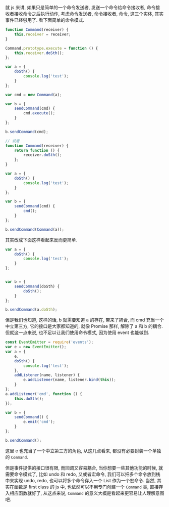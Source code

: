 就 js 来讲, 如果只是简单的一个命令发送者, 发送一个命令给命令接收者, 命令接收者接收命令之后执行动作, 考虑命令发送者, 命令接收者, 命令, 这三个实体, 其实事件已经够用了. 看下面简单的命令模式.

```javascript
function Command(receiver) {
	this.receiver = receiver;
}

Command.prototype.execute = function () {
	this.receiver.doSth();
};

var a = {
	doSth() {
		console.log('test');
	}
};

var cmd = new Command(a);

var b = {
	sendCommand(cmd) {
		cmd.execute();
	}
};

b.sendCommand(cmd);

// 或者
function Command(receiver) {
	return function () {
		receiver.doSth();
	};
}

var a = {
	doSth() {
		console.log('test');
	}
};

var b = {
	sendCommand(cmd) {
		cmd();
	}
};

b.sendCommand(Command(a));
```

其实改成下面这样看起来反而更简单.

```javascript
var a = {
	doSth() {
		console.log('test');
	}
};


var b = {
	sendCommand(doSth) {
		doSth();
	}
};

b.sendCommand(a.doSth);
```

但是我们也知道, 这样的话, b 就需要知道 a 的存在, 带来了耦合, 而 cmd 充当一个中立第三方, 它的接口是大家都知道的, 就像 Promise 那样, 解除了 a 和 b 的耦合. 但就这一点来说, 也不足以让我们使用命令模式, 因为使用 event 也能做到.

```javascript
const EventEmitter = require('events');
var e = new EventEmitter();
var a = {
	e,
	doSth() {
		console.log('test');
	},
	addListener(name, listener) {
		e.addListener(name, listener.bind(this));
	}
};
a.addListener('cmd', function () {
	this.doSth();
});

var b = {
	sendCommand() {
		e.emit('cmd');
	}
};

b.sendCommand();
```

这里 e 也充当了一个中立第三方的角色, 从这几点看来, 都没有必要封装一个单独的 `Command`.

但是事件提供的接口很有限, 而回调又容易耦合, 当你想要一些其他功能的时候, 就需要命令模式了, 比如 undo 和 redo, 又或者宏命令, 我们可以把多个命令放到栈中来实现 undo, redo, 也可以将多个命令存入一个 List 作为一个宏命令. 当然, 其实在函数是 first class 的 js 中, 也依然可以不用专门创建一个 `Command` 类, 直接存入相应函数就好了, 从这点来说, `Command` 的意义大概是看起来更容易让人理解意图吧.